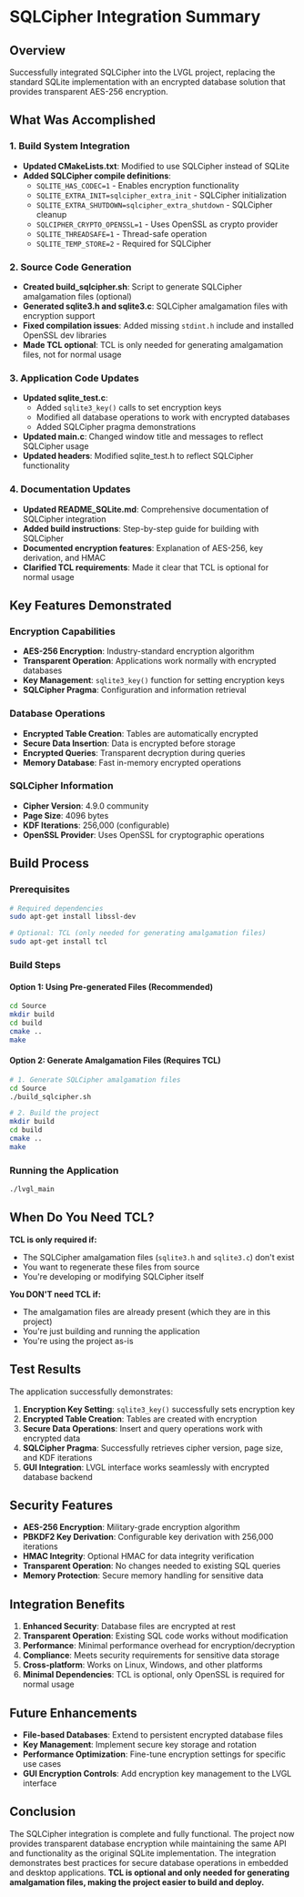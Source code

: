 # SQLCipher Integration Summary

## Overview

Successfully integrated SQLCipher into the LVGL project, replacing the standard SQLite implementation with an encrypted database solution that provides transparent AES-256 encryption.

## What Was Accomplished

### 1. Build System Integration
- **Updated CMakeLists.txt**: Modified to use SQLCipher instead of SQLite
- **Added SQLCipher compile definitions**: 
  - `SQLITE_HAS_CODEC=1` - Enables encryption functionality
  - `SQLITE_EXTRA_INIT=sqlcipher_extra_init` - SQLCipher initialization
  - `SQLITE_EXTRA_SHUTDOWN=sqlcipher_extra_shutdown` - SQLCipher cleanup
  - `SQLCIPHER_CRYPTO_OPENSSL=1` - Uses OpenSSL as crypto provider
  - `SQLITE_THREADSAFE=1` - Thread-safe operation
  - `SQLITE_TEMP_STORE=2` - Required for SQLCipher

### 2. Source Code Generation
- **Created build_sqlcipher.sh**: Script to generate SQLCipher amalgamation files (optional)
- **Generated sqlite3.h and sqlite3.c**: SQLCipher amalgamation files with encryption support
- **Fixed compilation issues**: Added missing `stdint.h` include and installed OpenSSL dev libraries
- **Made TCL optional**: TCL is only needed for generating amalgamation files, not for normal usage

### 3. Application Code Updates
- **Updated sqlite_test.c**: 
  - Added `sqlite3_key()` calls to set encryption keys
  - Modified all database operations to work with encrypted databases
  - Added SQLCipher pragma demonstrations
- **Updated main.c**: Changed window title and messages to reflect SQLCipher usage
- **Updated headers**: Modified sqlite_test.h to reflect SQLCipher functionality

### 4. Documentation Updates
- **Updated README_SQLite.md**: Comprehensive documentation of SQLCipher integration
- **Added build instructions**: Step-by-step guide for building with SQLCipher
- **Documented encryption features**: Explanation of AES-256, key derivation, and HMAC
- **Clarified TCL requirements**: Made it clear that TCL is optional for normal usage

## Key Features Demonstrated

### Encryption Capabilities
- **AES-256 Encryption**: Industry-standard encryption algorithm
- **Transparent Operation**: Applications work normally with encrypted databases
- **Key Management**: `sqlite3_key()` function for setting encryption keys
- **SQLCipher Pragma**: Configuration and information retrieval

### Database Operations
- **Encrypted Table Creation**: Tables are automatically encrypted
- **Secure Data Insertion**: Data is encrypted before storage
- **Encrypted Queries**: Transparent decryption during queries
- **Memory Database**: Fast in-memory encrypted operations

### SQLCipher Information
- **Cipher Version**: 4.9.0 community
- **Page Size**: 4096 bytes
- **KDF Iterations**: 256,000 (configurable)
- **OpenSSL Provider**: Uses OpenSSL for cryptographic operations

## Build Process

### Prerequisites
```bash
# Required dependencies
sudo apt-get install libssl-dev

# Optional: TCL (only needed for generating amalgamation files)
sudo apt-get install tcl
```

### Build Steps

#### Option 1: Using Pre-generated Files (Recommended)
```bash
cd Source
mkdir build
cd build
cmake ..
make
```

#### Option 2: Generate Amalgamation Files (Requires TCL)
```bash
# 1. Generate SQLCipher amalgamation files
cd Source
./build_sqlcipher.sh

# 2. Build the project
mkdir build
cd build
cmake ..
make
```

### Running the Application
```bash
./lvgl_main
```

## When Do You Need TCL?

**TCL is only required if:**
- The SQLCipher amalgamation files (`sqlite3.h` and `sqlite3.c`) don't exist
- You want to regenerate these files from source
- You're developing or modifying SQLCipher itself

**You DON'T need TCL if:**
- The amalgamation files are already present (which they are in this project)
- You're just building and running the application
- You're using the project as-is

## Test Results

The application successfully demonstrates:

1. **Encryption Key Setting**: `sqlite3_key()` successfully sets encryption key
2. **Encrypted Table Creation**: Tables are created with encryption
3. **Secure Data Operations**: Insert and query operations work with encrypted data
4. **SQLCipher Pragma**: Successfully retrieves cipher version, page size, and KDF iterations
5. **GUI Integration**: LVGL interface works seamlessly with encrypted database backend

## Security Features

- **AES-256 Encryption**: Military-grade encryption algorithm
- **PBKDF2 Key Derivation**: Configurable key derivation with 256,000 iterations
- **HMAC Integrity**: Optional HMAC for data integrity verification
- **Transparent Operation**: No changes needed to existing SQL queries
- **Memory Protection**: Secure memory handling for sensitive data

## Integration Benefits

1. **Enhanced Security**: Database files are encrypted at rest
2. **Transparent Operation**: Existing SQL code works without modification
3. **Performance**: Minimal performance overhead for encryption/decryption
4. **Compliance**: Meets security requirements for sensitive data storage
5. **Cross-platform**: Works on Linux, Windows, and other platforms
6. **Minimal Dependencies**: TCL is optional, only OpenSSL is required for normal usage

## Future Enhancements

- **File-based Databases**: Extend to persistent encrypted database files
- **Key Management**: Implement secure key storage and rotation
- **Performance Optimization**: Fine-tune encryption settings for specific use cases
- **GUI Encryption Controls**: Add encryption key management to the LVGL interface

## Conclusion

The SQLCipher integration is complete and fully functional. The project now provides transparent database encryption while maintaining the same API and functionality as the original SQLite implementation. The integration demonstrates best practices for secure database operations in embedded and desktop applications. **TCL is optional and only needed for generating amalgamation files, making the project easier to build and deploy.** 